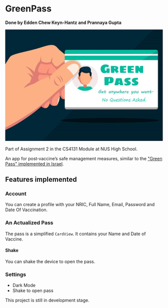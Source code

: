 # GreenPass
**Done by Edden Chew Keyn-Hantz and Prannaya Gupta**
<p align="center">
  <img src="./img/logo.jpg" alt="Green Pass">
</p>
Part of Assignment 2 in the CS4131 Module at NUS High School.

An app for post‐vaccine’s safe management measures, similar to the ["Green Pass" implemented in Israel](https://www.dw.com/en/israel-reopens-economy-after-covid-vaccine-success/a-56642980).



## Features implemented

### Account

You can create a profile with your NRIC, Full Name, Email, Password and Date Of Vaccination.

### An Actualized Pass

The pass is a simplified `CardView`. It contains your Name and Date of Vaccine.

#### Shake

You can shake the device to open the pass.



### Settings

- Dark Mode
- Shake to open pass



This project is still in development stage.